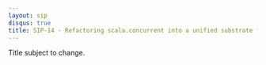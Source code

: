 ```yaml
---
layout: sip
disqus: true
title: SIP-14 - Refactoring scala.concurrent into a unified substrate for different parallel frameworks
---
```


Title subject to change.